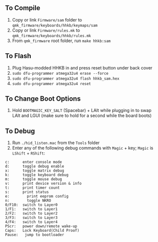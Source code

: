 ## To Compile
1. Copy or link `Firmware/sam` folder to `qmk_firmware/keyboards/hhkb/keymaps/sam`
2. Copy or link `Firmware/rules.mk` to `qmk_firmware/keyboards/hhkb/rules.mk`
3. From `qmk_firmware` root folder, run `make hhkb:sam`

## To Flash
1. Plug Hasu-modded HHKB in and press reset button under back cover
2. `sudo dfu-programmer atmega32u4 erase --force`
3. `sudo dfu-programmer atmega32u4 flash hhkb_sam.hex`
4. `sudo dfu-programmer atmega32u4 reset`

## To Change Boot Options
1. Hold `BOOTMAGIC_KEY_SALT` (Spacebar) + LAlt while plugging in to swap LAlt and LGUI (make sure to hold for a second while the board boots)

## To Debug
1. Run `./hid_listen.mac` from the `Tools` folder
2. Enter any of the following debug commands with `Magic` + key; `Magic` is `LShift` + `RShift`:
```
c:      enter console mode
d:      toggle debug enable
x:      toggle matrix debug
k:      toggle keyboard debug
m:      toggle mouse debug
v:      print device version & info
t:      print timer count
s:      print status
e:        print eeprom config
n:        toggle NKRO
0/F10:  switch to Layer0
1/F1:   switch to Layer1
2/F2:   switch to Layer2
3/F3:   switch to Layer3
4/F4:   switch to Layer4
PScr:   power down/remote wake-up
Caps:   Lock Keyboard(Child Proof)
Pause:   jump to bootloader
```

